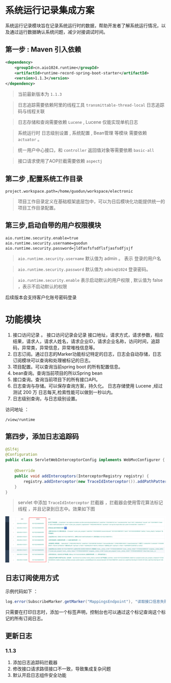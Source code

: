 # 系统运行记录集成方案


系统运行记录模块旨在记录系统运行时的数据，帮助开发者了解系统运行情况，以及通过运行数据确认系统问题，减少对接调试时间。


## 第一步 : Maven 引入依赖

```xml
<dependency>
    <groupId>cn.aio1024.runtime</groupId>
    <artifactId>runtime-record-spring-boot-starter</artifactId>
    <version>1.1.3</version>
</dependency>
```

> 当前最新版本为 `1.1.3`

> 日志追踪需要依赖阿里的线程工具 `transmittable-thread-local` 日志追踪码与线程关联

> 日志存储和查询需要依赖 `Lucene` , Lucene 仅能实现单机日志

> 系统运行时 日志级别设置 , 系统配置 , Bean管理 等模块 需要依赖 `actuator` 。

> 统一用户中心接口，和 `controller` 返回值对象等需要依赖 `basic-all`

> 接口请求使用了AOP拦截需要依赖 `aspectj`


## 第二步 ,配置系统工作目录

```properties
project.workspace.path=/home/guodun/workspace/electronic
```


> 项目工作目录定义在基础框架底层包中，可以为日后模块化功能提供统一的项目工作目录配置。


## 第三步,启动自带的用户权限模块

```properties
aio.runtime.security.enable=true
aio.runtime.security.username=guodun
aio.runtime.security.password=jldfasfsfsdflsfjasfsdfjsjf
```

> `aio.runtime.security.username` 默认值为 admin 。 表示 登录的用户名

> `aio.runtime.security.password` 默认值为 `admin@1024`  登录密码。

> `aio.runtime.security.enable` 表示启动默认的用户权限 , 默认值为 false ，表示不启动默认的权限

后续版本会支持客户化账号密码登录

# 功能模块

1. 接口访问记录 。 接口访问记录会记录 接口地址，请求方式，请求参数，相应结果，请求人，请求人姓名，请求企业ID，请求企业名称，访问时间，追踪码，异常类，异常信息，异常堆栈信息等。
2. 日志订阅。通过日志的Marker功能标记特定的日志，日志会自动存储，日志订阅模块可以查询和处理被标记的日志。
3. 项目配置。可以查询当前spring boot 的所有配置信息。
4. bean查询。查询当前项目的所以Spring bean
5. 接口查询。查询当前项目下的所有接口API。
6. 日志查询与存储。可以保存查询方案，持久化。 日志存储使用 Lucene ,经过测试 200 万 日志每天,检索性能可以做到一秒以内。
7. 日志级别查询，与日志级别设置。

访问地址 ：

```shell
/view/runtime
```

## 第四步，添加日志追踪码

```java
@Slf4j
@Configuration
public class ServletWebInterceptorConfig implements WebMvcConfigurer {

    @Override
    public void addInterceptors(InterceptorRegistry registry) {
        registry.addInterceptor(new TraceIdInterceptor()).addPathPatterns("/**");
    }
}
```

> servlet 中添加 `TraceIdInterceptor` 拦截器 ，拦截器会使用雪花算法标记线程 ，并且记录到日志中。效果如下图


![img.png](img.png)




## 日志订阅使用方式

示例代码如下 ：
```java
log.error(SubscribeMarker.getMarker("MappingsEndpoint"), "读取接口信息失败。MappingsEndpoint 未注入。请引入 spring-boot-starter-actuator 模块，并且开启MappingsEndpoint ");
```

只需要在打印日志时，添加一个标签声明，控制台也可以通过这个标记查询这个标记的所有订阅日志。



## 更新日志 

### 1.1.3

1. 添加日志追踪码拦截器
2. 修改接口请求路径接口不一致，导致集成复杂问题
3. 默认开启日志组件安全功能
